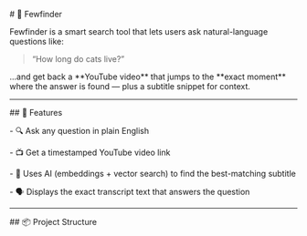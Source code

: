 \# 🎯 Fewfinder



Fewfinder is a smart search tool that lets users ask natural-language questions like:



> “How long do cats live?”



...and get back a \*\*YouTube video\*\* that jumps to the \*\*exact moment\*\* where the answer is found — plus a subtitle snippet for context.



---



\## 🚀 Features



\- 🔍 Ask any question in plain English

\- 📺 Get a timestamped YouTube video link

\- 🧠 Uses AI (embeddings + vector search) to find the best-matching subtitle

\- 🗣️ Displays the exact transcript text that answers the question



---



\## 📦 Project Structure



